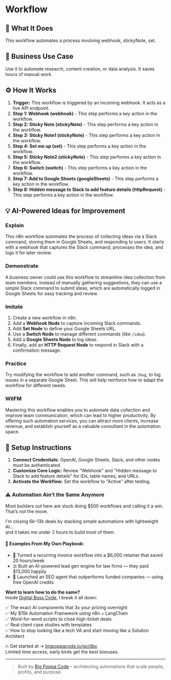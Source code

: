 # Workflow

## 🚀 What It Does
This workflow automates a process involving webhook, stickyNote, set.

## 💼 Business Use Case
Use it to automate research, content creation, or data analysis. It saves hours of manual work.

## ⚙️ How It Works
1.  **Trigger:** This workflow is triggered by an incoming webhook. It acts as a live API endpoint.
2. **Step 1: Webhook (webhook)** - This step performs a key action in the workflow.
3. **Step 2: Sticky Note (stickyNote)** - This step performs a key action in the workflow.
4. **Step 3: Sticky Note1 (stickyNote)** - This step performs a key action in the workflow.
5. **Step 4: Set me up (set)** - This step performs a key action in the workflow.
6. **Step 5: Sticky Note2 (stickyNote)** - This step performs a key action in the workflow.
7. **Step 6: Switch (switch)** - This step performs a key action in the workflow.
8. **Step 7: Add to Google Sheets (googleSheets)** - This step performs a key action in the workflow.
9. **Step 8: Hidden message to Slack to add feature details (httpRequest)** - This step performs a key action in the workflow.

## 💡 AI-Powered Ideas for Improvement
### Explain
This n8n workflow automates the process of collecting ideas via a Slack command, storing them in Google Sheets, and responding to users. It starts with a webhook that captures the Slack command, processes the idea, and logs it for later review.

### Demonstrate
A business owner could use this workflow to streamline idea collection from team members. Instead of manually gathering suggestions, they can use a simple Slack command to submit ideas, which are automatically logged in Google Sheets for easy tracking and review.

### Imitate
1. Create a new workflow in n8n.
2. Add a **Webhook Node** to capture incoming Slack commands.
3. Add **Set Node** to define your Google Sheets URL.
4. Use a **Switch Node** to manage different commands (like `/idea`).
5. Add a **Google Sheets Node** to log ideas.
6. Finally, add an **HTTP Request Node** to respond in Slack with a confirmation message.

### Practice
Try modifying the workflow to add another command, such as `/bug`, to log issues in a separate Google Sheet. This will help reinforce how to adapt the workflow for different needs.

### WIIFM
Mastering this workflow enables you to automate data collection and improve team communication, which can lead to higher productivity. By offering such automation services, you can attract more clients, increase revenue, and establish yourself as a valuable consultant in the automation space.

## 🔧 Setup Instructions
1. **Connect Credentials:** OpenAI, Google Sheets, Slack, and other nodes must be authenticated.
2. **Customize Core Logic:** Review "Webhook" and "Hidden message to Slack to add feature details" for IDs, table names, and URLs.
3. **Activate the Workflow:** Set the workflow to "Active" after testing.

### ⚠️ Automation Ain’t the Same Anymore

Most builders out here are stuck doing $500 workflows and calling it a win.  
That’s not the move.  

I'm closing $6k–$13k deals by stacking simple automations with lightweight AI...  
and it takes me under 2 hours to build most of them.

#### 🧠 Examples From My Own Playbook:
- 🔁 Turned a recurring invoice workflow into a $6,000 retainer that saved 20 hours/week  
- ⚖️ Built an AI-powered lead gen engine for law firms — they paid $13,000 happily  
- 🚀 Launched an SEO agent that outperforms funded companies — using free OpenAI credits  

**Want to learn how to do the same?**  
Inside [Digital Boss Code](https://bigpoppacode.io/go/dbc), I break it all down:

✅ The exact AI components that 3x your pricing overnight  
✅ My $15k Automation Framework using n8n + LangChain  
✅ Word-for-word scripts to close high-ticket deals  
✅ Real client case studies with templates  
✅ How to stop looking like a tech VA and start moving like a Solution Architect  

🔥 Get started at → [bigpoppacode.io/go/dbc](https://bigpoppacode.io/go/dbc)  
Limited time access, early birds get the best bonuses.

---
> Built by [Big Poppa Code](https://bigpoppacode.io) – architecting automations that scale people, profits, and purpose.
